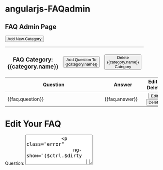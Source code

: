 # angularjs-FAQadmin

<div class="container">
  <div ng-show="$ctrl.faqheader">
    <h2><b>FAQ Admin Page</b></h2>
    <button class="btn btn-success" ng-click="$ctrl.createCategory()">Add New Category</button>
  </div>
  
  <table class="table faqTable" ng-repeat='category in $ctrl.faqCategory' ng-show="$ctrl.isSuccessfull">
    <div>
      <thead>
        <tr>
          <th><h3><b>FAQ Category: {{category.name}}</b></h3></th>
          <th><button class="btn btn-Info" ng-click="$ctrl.openQuestionForm(category.id)">Add Question To {{category.name}}</button</th>
          <th><button class="btn btn-Info" ng-click="$ctrl.deleteCategory(category.id)">Delete {{category.name}} Category</button></th>
        </tr>
      </thead>
        <tr>
          <th colspan="2">Question</th>
          <th colspan="2">Answer</th>         
          <th style="text-align:center">Edit / Delete</th>
        </tr>
      <tbody>
        <tr ng-repeat='faq in $ctrl.faqitem' ng-if='faq.faqCategoryId == category.id'>
          <td colspan="2">{{faq.question}}</td>
          <td colspan="2">{{faq.answer}}</td>
          <td align="center">
            <button class="btn btn-primary" ng-click="$ctrl.editQuestion(faq.id)">Edit</button>        
            <button class="btn btn-danger" ng-click="$ctrl.deleteQuestion(faq.id)">Delete</button>
          </td>
        </tr>
      </tbody>
    </div>
  </table>
</div>

<div class="container" ng-show="$ctrl.editfaq">
  <h1>Edit Your FAQ</h1>
  <form name="$ctrl.editFaq" novalidate>
      <label>Question:</label>
        <textarea required
            style="height:100px;font-size:12pt;" 
            name="question" 
            type="textbox" 
            class="form-control" 
            placeholder="Type Your Question" 
            ng-model="$ctrl.edit.question" />
            <p class="error" 
                ng-show="($ctrl.$dirty 
                    || $ctrl.editFaq.question.$touched) 
                    && $ctrl.editFaq.question.$invalid">
                    Question is Required
            </p>
      <label>Answer:</label>
        <textarea required 
            style="height:100px;font-size:12pt;" 
            name="answer" 
            type="textbox" 
            class="form-control" 
            placeholder="Enter Your Answer" 
            ng-model="$ctrl.edit.answer"/>
            <p class="error" 
                ng-show="($ctrl.$dirty 
                || $ctrl.editFaq.answer.$touched) 
                && $ctrl.editFaq.answer.$invalid">Answer is Required
            </p>
        <br>
        <button class="btn btn-primary" ng-click="$ctrl.updateQuestion()">Update</button>
  </form>
</div>

<div class="container" ng-show="$ctrl.addfaqCategory">
  <h1>Add New FAQ Category</h1>
  <form name="$ctrl.createFaqCategory" novalidate>
      <label>Category Title:</label>
          <textarea required
              style="height:100px;font-size:12pt;" 
              name="name" 
              type="textbox" 
              class="form-control" 
              placeholder="Enter FAQ Title" 
              ng-model="$ctrl.newCategory.name"/>
      <p class="error" 
          ng-show="($ctrl.$dirty 
          || $ctrl.createFaqCategory.question.$touched) 
          && $ctrl.createFaqCategory.question.$invalid">
          Category Title is Required
      </p>
      <label>Description:</label>
          <textarea required 
              style="height:100px;font-size:12pt;" 
              name="description" 
              type="textbox" 
              class="form-control" 
              placeholder="Describe FAQ Category" 
              ng-model="$ctrl.newCategory.description"/>
      <p class="error" 
         ng-show="($ctrl.$dirty 
         || $ctrl.createFaqCategory.description.$touched) 
         && $ctrl.createFaqCategory.description.$invalid">Description is Required
      </p>
      <br>
        <button class="btn btn-primary" ng-click="$ctrl.createNewFaq()">Create FAQ</button>
  </form>
</div>

  <div class="modal" aria-hidden="false" style="display: block;" ng-show="$ctrl.dialog">  
    <div class="modal-dialog">    
      <div class="modal-content">   
         <b>You still have questions in this category. Please note that you have to delete all the questions in the category before               deleting the entire FAQ category</b>   
          <button type="button" class="btn btn-primary" ng-click="$ctrl.dialog=false">Ok</button>     
      </div>
    </div>
  </div>
  
  <div class="container" ng-show="$ctrl.createFaq">
	<h1>Create New Question</h1>
    <form name="$ctrl.createfaq" novalidate>
        <label>Question:</label>
            <textarea required
                style="height:100px;font-size:12pt;" 
                name="question" 
                type="textbox" 
                class="form-control" 
                placeholder="Type Your Question" 
                ng-model="$ctrl.newQuestion.question" />
        <p class="error" 
          ng-show="($ctrl.$dirty 
            || $ctrl.createfaq.question.$touched) 
            && $ctrl.createfaq.question.$invalid">
            Question is Required
        </p>
        <label>Answer:</label>
            <textarea required 
                style="height:100px;font-size:12pt;" 
                name="answer" 
                type="textbox" 
                class="form-control" 
                placeholder="Enter Your Answer" 
                ng-model="$ctrl.newQuestion.answer"/>
                <p class="error" ng-show="($ctrl.$dirty 
                        || $ctrl.createfaq.answer.$touched) 
                        && $ctrl.createfaq.answer.$invalid">Answer is Required
                </p>
            <br>
        <label>Display Order:</label>
        <select ng-model='$ctrl.newQuestion.displayorder'>
          <option value="1">1</option>
          <option value="2">2</option>
          <option value="3">3</option>
          <option value="4">4</option>
          <option value="5">5</option>
        </select>
        <br>
        <br>
        <button class="btn btn-primary" ng-click="$ctrl.createQuestion()">Create Question</button>
    </form>
  </div>
